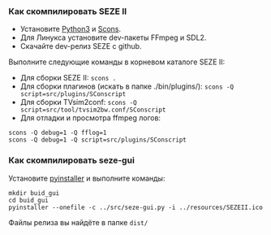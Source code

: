 ### Как скомпилировать SEZE II
+ Установите [Python3](https://www.python.org/downloads/) и [Scons](https://scons.org/doc/production/HTML/scons-user/ch01s02.html).
+ Для Линукса установите dev-пакеты FFmpeg и SDL2.
+ Скачайте dev-релиз SEZE с github.

Выполните следующие команды в корневом каталоге SEZE II:
+ Для сборки SEZE II: ```scons .```
+ Для сборки плагинов (искать в папке ./bin/plugins/): ```scons -Q script=src/plugins/SConscript```
+ Для сборки TVsim2conf: ```scons -Q script=src/tool/tvsim2bw.conf/SConscript```
+ Для отладки и просмотра ffmpeg логов:
```
scons -Q debug=1 -Q fflog=1
scons -Q debug=1 -Q script=src/plugins/SConscript
```
### Как скомпилировать seze-gui
Установите [pyinstaller](https://www.pyinstaller.org/) и выполните команды:
```
mkdir buid_gui
cd buid_gui
pyinstaller --onefile -c ../src/seze-gui.py -i ../resources/SEZEII.ico
```
Файлы релиза вы найдёте в папке ```dist/```
